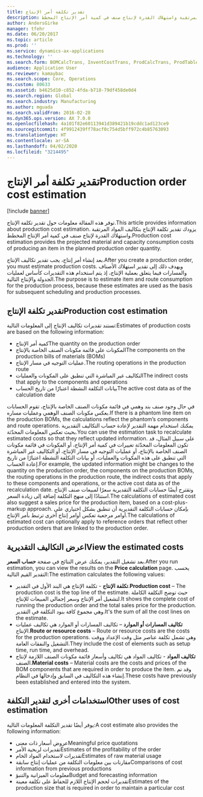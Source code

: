 ```yaml
---
title: تقدير تكلفة أمر الإنتاج
description: توفر هذه المقالة معلومات حول تقدير تكلفة الإنتاج. يزودك تقدير تكلفة الإنتاج بتكاليف المواد المرتقبة واستهلاك القدرة لإنتاج صنف في كمية أمر الإنتاج المخطط.
author: AndersGirke
manager: tfehr
ms.date: 06/20/2017
ms.topic: article
ms.prod: ''
ms.service: dynamics-ax-applications
ms.technology: ''
ms.search.form: BOMCalcTrans, InventCostTrans, ProdCalcTrans, ProdTableJour, ProdTableListPage
audience: Application User
ms.reviewer: kamaybac
ms.search.scope: Core, Operations
ms.custom: 80633
ms.assetid: b4625d10-c852-4fda-b718-79df458de0d4
ms.search.region: Global
ms.search.industry: Manufacturing
ms.author: mguada
ms.search.validFrom: 2016-02-28
ms.dyn365.ops.version: AX 7.0.0
ms.openlocfilehash: 4a101f82e60113941d389421b19cddc1ad123ce9
ms.sourcegitcommit: 4f9912439ff78acf0c754d5bff972c4b85763093
ms.translationtype: HT
ms.contentlocale: ar-SA
ms.lasthandoff: 04/02/2020
ms.locfileid: "3214495"
---
```

# <a name="production-order-cost-estimation"></a><span data-ttu-id="30824-104">تقدير تكلفة أمر الإنتاج</span><span class="sxs-lookup"><span data-stu-id="30824-104">Production order cost estimation</span></span>

[!include [banner](../includes/banner.md)]

<span data-ttu-id="30824-105">توفر هذه المقالة معلومات حول تقدير تكلفة الإنتاج.</span><span class="sxs-lookup"><span data-stu-id="30824-105">This article provides information about production cost estimation.</span></span> <span data-ttu-id="30824-106">يزودك تقدير تكلفة الإنتاج بتكاليف المواد المرتقبة واستهلاك القدرة لإنتاج صنف في كمية أمر الإنتاج المخطط.</span><span class="sxs-lookup"><span data-stu-id="30824-106">Production cost estimation provides the projected material and capacity consumption costs of producing an item in the planned production order quantity.</span></span> 

<span data-ttu-id="30824-107">بعد إنشاء أمر إنتاج، يجب تقدير تكاليف الإنتاج.</span><span class="sxs-lookup"><span data-stu-id="30824-107">After you create a production order, you must estimate production costs.</span></span> <span data-ttu-id="30824-108">ويهدف ذلك إلى تقدير استهلاك الأصناف والمسارات فيما يتعلق بعملية الإنتاج، إذ يتم استخدام هذه التقديرات كأساس لعمليات الجدولة والإنتاج التالية.</span><span class="sxs-lookup"><span data-stu-id="30824-108">The purpose is to estimate item and route consumption for the production process, because these estimates are used as the basis for subsequent scheduling and production processes.</span></span>

## <a name="production-cost-estimation"></a><span data-ttu-id="30824-109">تقدير تكلفة الإنتاج</span><span class="sxs-lookup"><span data-stu-id="30824-109">Production cost estimation</span></span>
<span data-ttu-id="30824-110">تستند تقديرات تكاليف الإنتاج إلى المعلومات التالية:</span><span class="sxs-lookup"><span data-stu-id="30824-110">Estimates of production costs are based on the following information:</span></span>

-   <span data-ttu-id="30824-111">كمية أمر الإنتاج</span><span class="sxs-lookup"><span data-stu-id="30824-111">The quantity on the production order</span></span>
-   <span data-ttu-id="30824-112">المكونات على قائمة مكونات الصنف الخاصة بالإنتاج</span><span class="sxs-lookup"><span data-stu-id="30824-112">The components on the production bills of materials (BOMs)</span></span>
-   <span data-ttu-id="30824-113">عمليات التوجيه في مسار الإنتاج.</span><span class="sxs-lookup"><span data-stu-id="30824-113">The routing operations in the production route</span></span>
-   <span data-ttu-id="30824-114">التكاليف غير المباشرة التي تنطبق على المكونات والعمليات</span><span class="sxs-lookup"><span data-stu-id="30824-114">The indirect costs that apply to the components and operations</span></span>
-   <span data-ttu-id="30824-115">بيانات التكلفة النشطة اعتبارًا من تاريخ الحساب</span><span class="sxs-lookup"><span data-stu-id="30824-115">The active cost data as of the calculation date</span></span>

<span data-ttu-id="30824-116">في حال وجود صنف بند وهمي في قائمة مكونات الصنف الخاصة بالإنتاج، تقوم الحسابات بعكس مكونات الصنف الوهمي وعمليات مساره.</span><span class="sxs-lookup"><span data-stu-id="30824-116">If there is a phantom line item on the production BOMs, the calculations reflect the phantom’s components and route operations.</span></span> <span data-ttu-id="30824-117">يمكنك استخدام مهمة التقدير لإعادة حساب التكاليف التقديرية بحيث تعكس المعلومات المحدّثة.</span><span class="sxs-lookup"><span data-stu-id="30824-117">You can use the estimation task to recalculate estimated costs so that they reflect updated information.</span></span> <span data-ttu-id="30824-118">على سبيل المثال، قد تكون المعلومات المحدّثة تغييرات في كمية أمر الإنتاج، أو المكونات في قائمة مكونات الصنف الخاصة بالإنتاج، أو عمليات التوجيه في مسار الإنتاج، أو التكاليف غير المباشرة التي تنطبق على هذه المكونات والعمليات، أو بيانات التكلفة النشطة اعتبارًا من تاريخ إعادة الحساب.</span><span class="sxs-lookup"><span data-stu-id="30824-118">For example, the updated information might be changes to the quantity on the production order, the components on the production BOMs, the routing operations in the production route, the indirect costs that apply to these components and operations, or the active cost data as of the recalculation date.</span></span> <span data-ttu-id="30824-119">وتقترح أيضًا حسابات التكلفة التقديرية سعرًا لمبيعات صنف الإنتاج استنادًا إلى منهج التكلفة إضافة إلى زيادة السعر.</span><span class="sxs-lookup"><span data-stu-id="30824-119">The calculations of estimated cost also suggest a sales price for the production item, based on a cost-plus-markup approach.</span></span> <span data-ttu-id="30824-120">بإمكان حسابات التكلفة التقديرية أن تنطبق بشكل اختياري على أوامر مرجعية تعكس أوامر إنتاج أخرى ترتبط بأمر الإنتاج.</span><span class="sxs-lookup"><span data-stu-id="30824-120">The calculations of estimated cost can optionally apply to reference orders that reflect other production orders that are linked to the production order.</span></span>

## <a name="view-the-estimated-costs"></a><span data-ttu-id="30824-121">اعرض التكاليف التقديرية</span><span class="sxs-lookup"><span data-stu-id="30824-121">View the estimated costs</span></span>
<span data-ttu-id="30824-122">بعد تشغيل التقدير، يمكنك عرض النتائج في صفحة **حساب السعر**.</span><span class="sxs-lookup"><span data-stu-id="30824-122">After you run estimation, you can view the results on the **Price calculation** page.</span></span> <span data-ttu-id="30824-123">يحسب التقدير القيم التالية:</span><span class="sxs-lookup"><span data-stu-id="30824-123">The estimation calculates the following values:</span></span>

-   <span data-ttu-id="30824-124">**تكلفة الإنتاج** - تكلفة الإنتاج هي البند الأول في التقدير.</span><span class="sxs-lookup"><span data-stu-id="30824-124">**Production cost** – The production cost is the top line of the estimate.</span></span> <span data-ttu-id="30824-125">حيث توضح التكلفة الكاملة لتشغيل أمر الإنتاج وسعر إجمالي المبيعات للإنتاج.</span><span class="sxs-lookup"><span data-stu-id="30824-125">It shows the complete cost of running the production order and the total sales price for the production.</span></span> <span data-ttu-id="30824-126">وهي مجموع كافة بنود التكلفة في التقدير.</span><span class="sxs-lookup"><span data-stu-id="30824-126">It's the sum of all the cost lines on the estimate.</span></span>
-   <span data-ttu-id="30824-127">**تكاليف المسارات أو الموارد** – تكاليف المسارات أو الموارد هي تكاليف عمليات الإنتاج.</span><span class="sxs-lookup"><span data-stu-id="30824-127">**Route or resource costs** – Route or resource costs are the costs for the production operations.</span></span> <span data-ttu-id="30824-128">وهي تشمل تكلفة عناصر مثل وقت الإعداد ووقت التشغيل والنفقات العامة.</span><span class="sxs-lookup"><span data-stu-id="30824-128">They include the cost of elements such as setup time, run time, and overhead.</span></span>
-   <span data-ttu-id="30824-129">**تكاليف المواد** - تكاليف المواد هي تكاليف وأسعار قائمة مكونات الصنف اللازمة لإنتاج الصنف.</span><span class="sxs-lookup"><span data-stu-id="30824-129">**Material costs** – Material costs are the costs and prices of the BOM components that are required in order to produce the item.</span></span> <span data-ttu-id="30824-130">وقد تم إنشاء هذه التكاليف في السابق وإدخالها في النظام.</span><span class="sxs-lookup"><span data-stu-id="30824-130">These costs have previously been established and entered into the system.</span></span>

## <a name="other-uses-of-cost-estimation"></a><span data-ttu-id="30824-131">استخدامات أخرى لتقدير التكلفة</span><span class="sxs-lookup"><span data-stu-id="30824-131">Other uses of cost estimation</span></span>
<span data-ttu-id="30824-132">يوفر أيضًا تقدير التكلفة المعلومات التالية:</span><span class="sxs-lookup"><span data-stu-id="30824-132">A cost estimate also provides the following information:</span></span>

-   <span data-ttu-id="30824-133">عروض أسعار ذات معنى</span><span class="sxs-lookup"><span data-stu-id="30824-133">Meaningful price quotations</span></span>
-   <span data-ttu-id="30824-134">تقديرات لربحية الأمر</span><span class="sxs-lookup"><span data-stu-id="30824-134">Estimates of the profitability of the order</span></span>
-   <span data-ttu-id="30824-135">تقديرات لاستخدام المواد الخام</span><span class="sxs-lookup"><span data-stu-id="30824-135">Estimates of raw material usage</span></span>
-   <span data-ttu-id="30824-136">مقارنات بين معلومات التكلفة من عمليات إنتاج سابقة</span><span class="sxs-lookup"><span data-stu-id="30824-136">Comparisons of cost information from previous productions</span></span>
-   <span data-ttu-id="30824-137">معلومات الميزانية والتنبؤ</span><span class="sxs-lookup"><span data-stu-id="30824-137">Budget and forecasting information</span></span>
-   <span data-ttu-id="30824-138">تقديرات لحجم الإنتاج اللازم للحفاظ على تكلفة معينة</span><span class="sxs-lookup"><span data-stu-id="30824-138">Estimates of the production size that is required in order to maintain a particular cost</span></span>




